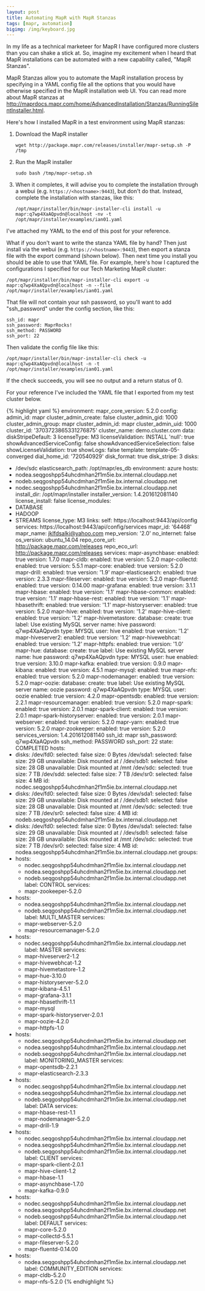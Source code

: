 ```yaml
---
layout: post
title: Automating MapR with MapR Stanzas
tags: [mapr, automation]
bigimg: /img/keyboard.jpg
---
```


In my life as a technical marketeer for MapR I have configured more clusters than you can shake a stick at. So, imagine my excitement when I heard that MapR installations can be automated with a new capability called, "MapR Stanzas".

MapR Stanzas allow you to automate the MapR installation process by specifying in a YAML config file all the options that you would have otherwise specified in the MapR installation web UI.  You can read more about MapR stanzas at http://maprdocs.mapr.com/home/AdvancedInstallation/Stanzas/RunningSilentInstaller.html. 

Here's how I installed MapR in a test environment using MapR stanzas:

1. Download the MapR installer

    ```wget http://package.mapr.com/releases/installer/mapr-setup.sh -P /tmp```

2. Run the MapR installer

    ```sudo bash /tmp/mapr-setup.sh```

3. When it completes, it will advise you to complete the installation through a webui (e.g. `https://<hostname>:9443`), but don't do that. Instead, complete the installation with stanzas, like this:

    ```/opt/mapr/installer/bin/mapr-installer-cli install -u mapr:q7wp4XaAQpvdn@localhost -nv -t /opt/mapr/installer/examples/ian01.yaml```

I've attached my YAML to the end of this post for your reference.

What if you don't want to write the stanza YAML file by hand?  Then just install via the webui (e.g. `https://<hostname>:9443`), then export a stanza file with the export command (shown below). Then next time you install you should be able to use that YAML file. For example, here's how I captured the configurations I specified for our Tech Marketing MapR cluster:

  ```/opt/mapr/installer/bin/mapr-installer-cli export -u mapr:q7wp4XaAQpvdn@localhost -n --file /opt/mapr/installer/examples/ian01.yaml```

That file will not contain your ssh password, so you'll want to add "ssh_password" under the config section, like this:

    ssh_id: mapr
    ssh_password: MaprRocks!
    ssh_method: PASSWORD
    ssh_port: 22

Then validate the config file like this:

  ```/opt/mapr/installer/bin/mapr-installer-cli check -u mapr:q7wp4XaAQpvdn@localhost -n -t /opt/mapr/installer/examples/ian01.yaml```

If the check succeeds, you will see no output and a return status of 0.

For your reference I've included the YAML file that I exported from my test cluster below.

{% highlight yaml %}
environment:
  mapr_core_version: 5.2.0
config:
  admin_id: mapr
  cluster_admin_create: false
  cluster_admin_gid: 1000
  cluster_admin_group: mapr
  cluster_admin_id: mapr
  cluster_admin_uid: 1000
  cluster_id: '3703723865331276875'
  cluster_name: demo.cluster.com
  data:
    diskStripeDefault: 3
    licenseType: M3
    licenseValidation: INSTALL
    'null': true
    showAdvancedServiceConfig: false
    showAdvancedServiceSelection: false
    showLicenseValidation: true
    showLogs: false
    template: template-05-converged
  dial_home_id: '720540929'
  disk_format: true
  disk_stripe: 3
  disks:
  - /dev/sdc
  elasticsearch_path: /opt/mapr/es_db
  environment: azure
  hosts:
  - nodea.seqgoshpp54uhcdmhan2f1m5ie.bx.internal.cloudapp.net
  - nodeb.seqgoshpp54uhcdmhan2f1m5ie.bx.internal.cloudapp.net
  - nodec.seqgoshpp54uhcdmhan2f1m5ie.bx.internal.cloudapp.net
  install_dir: /opt/mapr/installer
  installer_version: 1.4.201612081140
  license_install: false
  license_modules:
  - DATABASE
  - HADOOP
  - STREAMS
  license_type: M3
  links:
    self: https://localhost:9443/api/config
    services: https://localhost:9443/api/config/services
  mapr_id: '64468'
  mapr_name: jklfdsalkj@yahoo.com
  mep_version: '2.0'
  no_internet: false
  os_version: ubuntu_14.04
  repo_core_url: http://package.mapr.com/releases
  repo_eco_url: http://package.mapr.com/releases
  services:
    mapr-asynchbase:
      enabled: true
      version: 1.7.0
    mapr-cldb:
      enabled: true
      version: 5.2.0
    mapr-collectd:
      enabled: true
      version: 5.5.1
    mapr-core:
      enabled: true
      version: 5.2.0
    mapr-drill:
      enabled: true
      version: '1.9'
    mapr-elasticsearch:
      enabled: true
      version: 2.3.3
    mapr-fileserver:
      enabled: true
      version: 5.2.0
    mapr-fluentd:
      enabled: true
      version: 0.14.00
    mapr-grafana:
      enabled: true
      version: 3.1.1
    mapr-hbase:
      enabled: true
      version: '1.1'
    mapr-hbase-common:
      enabled: true
      version: '1.1'
    mapr-hbase-rest:
      enabled: true
      version: '1.1'
    mapr-hbasethrift:
      enabled: true
      version: '1.1'
    mapr-historyserver:
      enabled: true
      version: 5.2.0
    mapr-hive:
      enabled: true
      version: '1.2'
    mapr-hive-client:
      enabled: true
      version: '1.2'
    mapr-hivemetastore:
      database:
        create: true
        label: Use existing MySQL server
        name: hive
        password: q7wp4XaAQpvdn
        type: MYSQL
        user: hive
      enabled: true
      version: '1.2'
    mapr-hiveserver2:
      enabled: true
      version: '1.2'
    mapr-hivewebhcat:
      enabled: true
      version: '1.2'
    mapr-httpfs:
      enabled: true
      version: '1.0'
    mapr-hue:
      database:
        create: true
        label: Use existing MySQL server
        name: hue
        password: q7wp4XaAQpvdn
        type: MYSQL
        user: hue
      enabled: true
      version: 3.10.0
    mapr-kafka:
      enabled: true
      version: 0.9.0
    mapr-kibana:
      enabled: true
      version: 4.5.1
    mapr-mysql:
      enabled: true
    mapr-nfs:
      enabled: true
      version: 5.2.0
    mapr-nodemanager:
      enabled: true
      version: 5.2.0
    mapr-oozie:
      database:
        create: true
        label: Use existing MySQL server
        name: oozie
        password: q7wp4XaAQpvdn
        type: MYSQL
        user: oozie
      enabled: true
      version: 4.2.0
    mapr-opentsdb:
      enabled: true
      version: 2.2.1
    mapr-resourcemanager:
      enabled: true
      version: 5.2.0
    mapr-spark:
      enabled: true
      version: 2.0.1
    mapr-spark-client:
      enabled: true
      version: 2.0.1
    mapr-spark-historyserver:
      enabled: true
      version: 2.0.1
    mapr-webserver:
      enabled: true
      version: 5.2.0
    mapr-yarn:
      enabled: true
      version: 5.2.0
    mapr-zookeeper:
      enabled: true
      version: 5.2.0
  services_version: 1.4.201612081140
  ssh_id: mapr
  ssh_password: q7wp4XaAQpvdn
  ssh_method: PASSWORD
  ssh_port: 22
  state: COMPLETED
hosts:
- disks:
    /dev/fd0:
      selected: false
      size: 0 Bytes
    /dev/sda1:
      selected: false
      size: 29 GB
      unavailable: Disk mounted at /
    /dev/sdb1:
      selected: false
      size: 28 GB
      unavailable: Disk mounted at /mnt
    /dev/sdc:
      selected: true
      size: 7 TB
    /dev/sdd:
      selected: false
      size: 7 TB
    /dev/sr0:
      selected: false
      size: 4 MB
  id: nodec.seqgoshpp54uhcdmhan2f1m5ie.bx.internal.cloudapp.net
- disks:
    /dev/fd0:
      selected: false
      size: 0 Bytes
    /dev/sda1:
      selected: false
      size: 29 GB
      unavailable: Disk mounted at /
    /dev/sdb1:
      selected: false
      size: 28 GB
      unavailable: Disk mounted at /mnt
    /dev/sdc:
      selected: true
      size: 7 TB
    /dev/sr0:
      selected: false
      size: 4 MB
  id: nodeb.seqgoshpp54uhcdmhan2f1m5ie.bx.internal.cloudapp.net
- disks:
    /dev/fd0:
      selected: false
      size: 0 Bytes
    /dev/sda1:
      selected: false
      size: 29 GB
      unavailable: Disk mounted at /
    /dev/sdb1:
      selected: false
      size: 28 GB
      unavailable: Disk mounted at /mnt
    /dev/sdc:
      selected: true
      size: 7 TB
    /dev/sr0:
      selected: false
      size: 4 MB
  id: nodea.seqgoshpp54uhcdmhan2f1m5ie.bx.internal.cloudapp.net
groups:
- hosts:
  - nodec.seqgoshpp54uhcdmhan2f1m5ie.bx.internal.cloudapp.net
  - nodea.seqgoshpp54uhcdmhan2f1m5ie.bx.internal.cloudapp.net
  - nodeb.seqgoshpp54uhcdmhan2f1m5ie.bx.internal.cloudapp.net
  label: CONTROL
  services:
  - mapr-zookeeper-5.2.0
- hosts:
  - nodea.seqgoshpp54uhcdmhan2f1m5ie.bx.internal.cloudapp.net
  - nodeb.seqgoshpp54uhcdmhan2f1m5ie.bx.internal.cloudapp.net
  label: MULTI_MASTER
  services:
  - mapr-webserver-5.2.0
  - mapr-resourcemanager-5.2.0
- hosts:
  - nodec.seqgoshpp54uhcdmhan2f1m5ie.bx.internal.cloudapp.net
  label: MASTER
  services:
  - mapr-hiveserver2-1.2
  - mapr-hivewebhcat-1.2
  - mapr-hivemetastore-1.2
  - mapr-hue-3.10.0
  - mapr-historyserver-5.2.0
  - mapr-kibana-4.5.1
  - mapr-grafana-3.1.1
  - mapr-hbasethrift-1.1
  - mapr-mysql
  - mapr-spark-historyserver-2.0.1
  - mapr-oozie-4.2.0
  - mapr-httpfs-1.0
- hosts:
  - nodec.seqgoshpp54uhcdmhan2f1m5ie.bx.internal.cloudapp.net
  - nodea.seqgoshpp54uhcdmhan2f1m5ie.bx.internal.cloudapp.net
  - nodeb.seqgoshpp54uhcdmhan2f1m5ie.bx.internal.cloudapp.net
  label: MONITORING_MASTER
  services:
  - mapr-opentsdb-2.2.1
  - mapr-elasticsearch-2.3.3
- hosts:
  - nodec.seqgoshpp54uhcdmhan2f1m5ie.bx.internal.cloudapp.net
  - nodea.seqgoshpp54uhcdmhan2f1m5ie.bx.internal.cloudapp.net
  - nodeb.seqgoshpp54uhcdmhan2f1m5ie.bx.internal.cloudapp.net
  label: DATA
  services:
  - mapr-hbase-rest-1.1
  - mapr-nodemanager-5.2.0
  - mapr-drill-1.9
- hosts:
  - nodec.seqgoshpp54uhcdmhan2f1m5ie.bx.internal.cloudapp.net
  - nodea.seqgoshpp54uhcdmhan2f1m5ie.bx.internal.cloudapp.net
  - nodeb.seqgoshpp54uhcdmhan2f1m5ie.bx.internal.cloudapp.net
  label: CLIENT
  services:
  - mapr-spark-client-2.0.1
  - mapr-hive-client-1.2
  - mapr-hbase-1.1
  - mapr-asynchbase-1.7.0
  - mapr-kafka-0.9.0
- hosts:
  - nodec.seqgoshpp54uhcdmhan2f1m5ie.bx.internal.cloudapp.net
  - nodea.seqgoshpp54uhcdmhan2f1m5ie.bx.internal.cloudapp.net
  - nodeb.seqgoshpp54uhcdmhan2f1m5ie.bx.internal.cloudapp.net
  label: DEFAULT
  services:
  - mapr-core-5.2.0
  - mapr-collectd-5.5.1
  - mapr-fileserver-5.2.0
  - mapr-fluentd-0.14.00
- hosts:
  - nodea.seqgoshpp54uhcdmhan2f1m5ie.bx.internal.cloudapp.net
  label: COMMUNITY_EDITION
  services:
  - mapr-cldb-5.2.0
  - mapr-nfs-5.2.0
{% endhighlight %}

